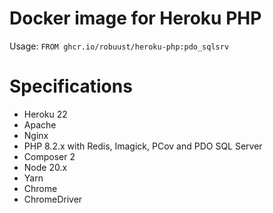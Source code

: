 # Docker image for Heroku PHP

Usage: `FROM ghcr.io/robuust/heroku-php:pdo_sqlsrv`

# Specifications

* Heroku 22
* Apache
* Nginx
* PHP 8.2.x with Redis, Imagick, PCov and PDO SQL Server
* Composer 2
* Node 20.x
* Yarn
* Chrome
* ChromeDriver
